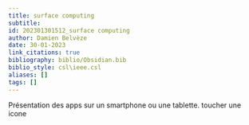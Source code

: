 ```yaml
---
title: surface computing
subtitle:
id: 202301301512_surface computing
author: Damien Belvèze
date: 30-01-2023
link_citations: true
bibliography: biblio/Obsidian.bib
biblio_style: csl\ieee.csl
aliases: []
tags: []
---
```


Présentation des apps sur un smartphone ou une tablette. toucher une icone 




